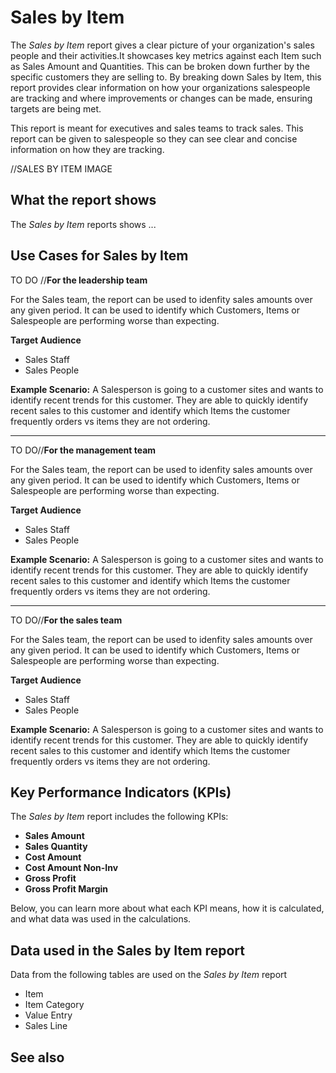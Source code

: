 # Sales by Item

The _Sales by Item_ report gives a clear picture of your organization's sales people and their activities.It showcases key metrics against each Item such as Sales Amount and Quantities. This can be broken down further by the specific customers they are selling to. By breaking down Sales by Item, this report provides clear information on how your organizations salespeople are tracking and where improvements or changes can be made, ensuring targets are being met. 

This report is meant for executives and sales teams to track sales. This report can be given to salespeople so they can see clear and concise information on how they are tracking.

//SALES BY ITEM IMAGE

## What the report shows

The *Sales by Item* reports shows ...


## Use Cases for Sales by Item

TO DO //**For the leadership team**

For the Sales team, the report can be used to idenfity sales amounts over any given period. It can be used to identify which Customers, Items or Salespeople are performing worse than expecting. 

**Target Audience**

- Sales Staff
- Sales People

**Example Scenario:** A Salesperson is going to a customer sites and wants to identify recent trends for this customer. They are able to quickly identify recent sales to this customer and identify which Items the customer frequently orders vs items they are not ordering.

---

TO DO//**For the management team**

For the Sales team, the report can be used to idenfity sales amounts over any given period. It can be used to identify which Customers, Items or Salespeople are performing worse than expecting. 

**Target Audience**

- Sales Staff
- Sales People

**Example Scenario:** A Salesperson is going to a customer sites and wants to identify recent trends for this customer. They are able to quickly identify recent sales to this customer and identify which Items the customer frequently orders vs items they are not ordering.

---

TO DO//**For the sales team**

For the Sales team, the report can be used to idenfity sales amounts over any given period. It can be used to identify which Customers, Items or Salespeople are performing worse than expecting. 

**Target Audience**

- Sales Staff
- Sales People

**Example Scenario:** A Salesperson is going to a customer sites and wants to identify recent trends for this customer. They are able to quickly identify recent sales to this customer and identify which Items the customer frequently orders vs items they are not ordering.


## Key Performance Indicators (KPIs)

The _Sales by Item_ report includes the following KPIs:

- **Sales Amount**
- **Sales Quantity**
- **Cost Amount**
- **Cost Amount Non-Inv**
- **Gross Profit**
- **Gross Profit Margin**

Below, you can learn more about what each KPI means, how it is calculated, and what data was used in the calculations.

## Data used in the Sales by Item report

Data from the following tables are used on the *Sales by Item* report
- Item
- Item Category
- Value Entry
- Sales Line

## See also